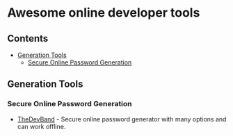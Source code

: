 # Awesome online developer tools

## Contents
- [Generation Tools](#generation-tools)
	- [Secure Online Password Generation](#secure-online-password-generation)
  
## Generation Tools

### Secure Online Password Generation
- [TheDevBand](https://thedevband.com/datetime-timestamp-epoch-converter.html) - Secure online password generator with many options and can work offline.
